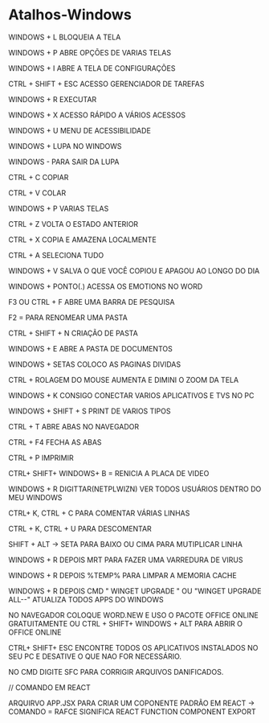 # Atalhos-Windows


WINDOWS + L  BLOQUEIA A TELA

WINDOWS + P   ABRE OPÇÕES DE VARIAS TELAS

WINDOWS + I   ABRE A TELA DE CONFIGURAÇÕES

CTRL + SHIFT + ESC  ACESSO GERENCIADOR DE TAREFAS

WINDOWS + R   EXECUTAR

WINDOWS + X    ACESSO RÁPIDO A VÁRIOS ACESSOS

WINDOWS + U   MENU DE ACESSIBILIDADE

WINDOWS +  LUPA NO WINDOWS 

WINDOWS -  PARA SAIR DA LUPA

CTRL + C  COPIAR

CTRL + V  COLAR

WINDOWS + P  VARIAS TELAS

CTRL + Z   VOLTA O ESTADO ANTERIOR

CTRL + X  COPIA E AMAZENA LOCALMENTE 

CTRL + A   SELECIONA TUDO

WINDOWS + V   SALVA O QUE VOCÊ COPIOU E APAGOU AO LONGO DO DIA

WINDOWS + PONTO(.) ACESSA OS EMOTIONS NO WORD

F3 OU CTRL + F   ABRE UMA BARRA DE PESQUISA

F2 =  PARA RENOMEAR UMA PASTA

CTRL + SHIFT + N  CRIAÇÃO DE PASTA

WINDOWS + E   ABRE A PASTA DE DOCUMENTOS

WINDOWS + SETAS  COLOCO AS PAGINAS DIVIDAS

CTRL + ROLAGEM DO MOUSE  AUMENTA E DIMINI O ZOOM DA TELA

WINDOWS + K  CONSIGO CONECTAR VARIOS APLICATIVOS E TVS NO PC

WINDOWS + SHIFT + S  PRINT DE VARIOS TIPOS

CTRL + T  ABRE ABAS NO NAVEGADOR

CTRL + F4  FECHA AS ABAS

CTRL + P  IMPRIMIR

CTRL+ SHIFT+ WINDOWS+ B = RENICIA A PLACA DE VIDEO

WINDOWS + R  DIGITTAR(NETPLWIZN) VER TODOS USUÁRIOS DENTRO DO MEU WINDOWS

CTRL+ K, CTRL + C   PARA COMENTAR VÁRIAS LINHAS

CTRL + K, CTRL + U  PARA DESCOMENTAR

SHIFT + ALT -> SETA PARA BAIXO OU CIMA PARA MUTIPLICAR LINHA

WINDOWS + R DEPOIS MRT PARA FAZER UMA VARREDURA DE VIRUS

WINDOWS + R DEPOIS %TEMP% PARA LIMPAR A MEMORIA CACHE

WINDOWS + R DEPOIS CMD " WINGET UPGRADE " OU "WINGET UPGRADE ALL--"
ATUALIZA TODOS APPS DO WINDOWS

NO NAVEGADOR COLOQUE WORD.NEW E USO O PACOTE OFFICE ONLINE GRATUITAMENTE OU CTRL + SHIFT+ WINDOWS + ALT  PARA ABRIR O OFFICE ONLINE


CTRL+ SHIFT+ ESC  ENCONTRE TODOS OS APLICATIVOS INSTALADOS NO SEU PC E DESATIVE O QUE NAO FOR NECESSÁRIO.

NO CMD DIGITE SFC PARA CORRIGIR ARQUIVOS DANIFICADOS.


// COMANDO EM REACT

ARQUIRVO APP.JSX  PARA CRIAR UM COPONENTE PADRÃO EM REACT -> COMANDO = RAFCE  SIGNIFICA REACT FUNCTION COMPONENT EXPORT


